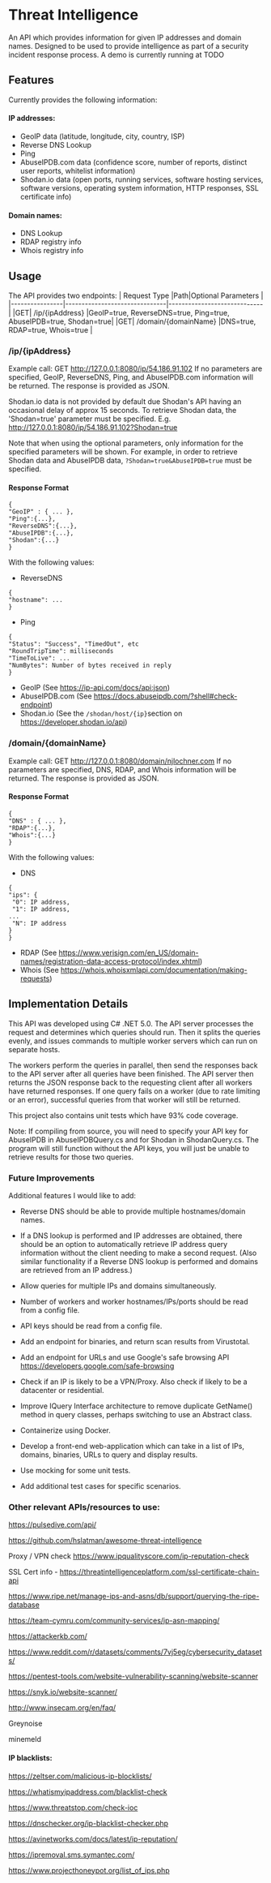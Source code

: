 # Threat Intelligence

An API which provides information for given IP addresses and domain names. Designed to be used to provide intelligence as part of a security incident response process. A demo is currently running at TODO

## Features

Currently provides the following information:
####  IP addresses:
- GeoIP data (latitude, longitude, city, country, ISP)
- Reverse DNS Lookup
- Ping
- AbuseIPDB.com data (confidence score, number of reports, distinct user reports, whitelist information)
- Shodan.io data (open ports, running services, software hosting services, software versions, operating system information, HTTP responses, SSL certificate info)

####  Domain names:
- DNS Lookup
- RDAP registry info
- Whois registry info

## Usage
The API provides two endpoints:
| Request Type               |Path|Optional Parameters |
|----------------|-------------------------------|-----------------------------|
|GET|    /ip/{ipAddress}     |GeoIP=true, ReverseDNS=true, Ping=true, AbuseIPDB=true, Shodan=true|
|GET|  /domain/{domainName}  |DNS=true, RDAP=true, Whois=true           |

###  /ip/{ipAddress}

Example call: GET http://127.0.0.1:8080/ip/54.186.91.102
If no parameters are specified, GeoIP, ReverseDNS, Ping, and AbuseIPDB.com information will be returned. The response is provided as JSON. 

Shodan.io data is not provided by default due Shodan's API having an occasional delay of approx 15 seconds. To retrieve Shodan data, the 'Shodan=true' parameter must be specified. E.g. http://127.0.0.1:8080/ip/54.186.91.102?Shodan=true 

Note that when using the optional parameters, only information for the specified parameters will be shown. For example, in order to retrieve Shodan data and AbuseIPDB data, `?Shodan=true&AbuseIPDB=true` must be specified.

#### Response Format

```
{
"GeoIP" : { ... },
"Ping":{...},
"ReverseDNS":{...},
"AbuseIPDB":{...},
"Shodan":{...}
}
```

With the following values:

- ReverseDNS
```
{
"hostname": ... 
}
```
- Ping
```
{
"Status": "Success", "TimedOut", etc
"RoundTripTime": milliseconds
"TimeToLive": ...
"NumBytes": Number of bytes received in reply
}
```
- GeoIP (See https://ip-api.com/docs/api:json)
-  AbuseIPDB.com (See https://docs.abuseipdb.com/?shell#check-endpoint)
- Shodan.io (See the `/shodan/host/{ip}`section on https://developer.shodan.io/api)

### /domain/{domainName}
Example call: GET http://127.0.0.1:8080/domain/njlochner.com
If no parameters are specified, DNS, RDAP, and Whois information will be returned. The response is provided as JSON. 

#### Response Format
```
{
"DNS" : { ... },
"RDAP":{...},
"Whois":{...}
}
```
	
With the following values:

- DNS
```
{
"ips": {
 "0": IP address,
 "1": IP address,
...
 "N": IP address
}
}
```
    
- RDAP  (See https://www.verisign.com/en_US/domain-names/registration-data-access-protocol/index.xhtml)
- Whois (See https://whois.whoisxmlapi.com/documentation/making-requests)

## Implementation Details

This API was developed using C# .NET 5.0. The API server processes the request and determines which queries should run. Then it splits the queries evenly, and issues commands to multiple worker servers which can run on separate hosts. 

The workers perform the queries in parallel, then send the responses back to the API server after all queries have been finished. The API server then returns the JSON response back to the requesting client after all workers have returned responses. If one query fails on a worker (due to rate limiting or an error), successful queries from that worker will still be returned.

This project also contains unit tests which have 93% code coverage.

Note: If compiling from source, you will need to specify your API key for AbuseIPDB in AbuseIPDBQuery.cs and for Shodan in ShodanQuery.cs. The program will still function without the API keys, you will just be unable to retrieve results for those two queries.

### Future Improvements
Additional features I would like to add:

- Reverse DNS should be able to provide multiple hostnames/domain names.
- If a DNS lookup is performed and IP addresses are obtained, there should be an option to automatically retrieve IP address query information without the client needing to make a second request. (Also similar functionality if a Reverse DNS lookup is performed and domains are retrieved from an IP address.)
- Allow queries for multiple IPs and domains simultaneously.
- Number of workers and worker hostnames/IPs/ports should be read from a config file.
- API keys should be read from a config file.
- Add an endpoint for binaries, and return scan results from Virustotal.
- Add an endpoint for URLs and use Google's safe browsing API https://developers.google.com/safe-browsing
- Check if an IP is likely to be a VPN/Proxy. Also check if likely to be a datacenter or residential.
- Improve IQuery Interface architecture to remove duplicate GetName() method in query classes, perhaps switching to use an Abstract class.
- Containerize using Docker.
- Develop a front-end web-application which can take in a list of IPs, domains, binaries, URLs to query and display results.

- Use mocking for some unit tests.
- Add additional test cases for specific scenarios.

### Other relevant APIs/resources to use: 

https://pulsedive.com/api/

https://github.com/hslatman/awesome-threat-intelligence

Proxy / VPN check https://www.ipqualityscore.com/ip-reputation-check

SSL Cert info - https://threatintelligenceplatform.com/ssl-certificate-chain-api
 
https://www.ripe.net/manage-ips-and-asns/db/support/querying-the-ripe-database

https://team-cymru.com/community-services/ip-asn-mapping/

https://attackerkb.com/

https://www.reddit.com/r/datasets/comments/7vj5eg/cybersecurity_datasets/

https://pentest-tools.com/website-vulnerability-scanning/website-scanner

https://snyk.io/website-scanner/

http://www.insecam.org/en/faq/

Greynoise

minemeld

#### IP blacklists:
https://zeltser.com/malicious-ip-blocklists/

https://whatismyipaddress.com/blacklist-check

https://www.threatstop.com/check-ioc

https://dnschecker.org/ip-blacklist-checker.php

https://avinetworks.com/docs/latest/ip-reputation/

https://ipremoval.sms.symantec.com/

https://www.projecthoneypot.org/list_of_ips.php



